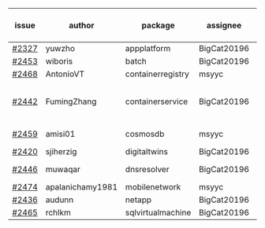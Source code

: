 | issue | author | package | assignee | bot advice | created date of issue | target release date | date from target |
| ------ | ------ | ------ | ------ | ------ | ------ | ------ | :-----: |
| [#2327](https://github.com/Azure/sdk-release-request/issues/2327) | yuwzho | appplatform | BigCat20196 |   | 12-22 | 01-17 |   |
| [#2453](https://github.com/Azure/sdk-release-request/issues/2453) | wiboris | batch | BigCat20196 |   | 02-16 | 03-02 |   |
| [#2468](https://github.com/Azure/sdk-release-request/issues/2468) | AntonioVT | containerregistry | msyyc |   | 02-18 | 03-07 |   |
| [#2442](https://github.com/Azure/sdk-release-request/issues/2442) | FumingZhang | containerservice | BigCat20196 | new comment.  <br> release date < 2 ! <br> | 02-14 | 02-21 | 0 |
| [#2459](https://github.com/Azure/sdk-release-request/issues/2459) | amisi01 | cosmosdb | msyyc | new comment.  <br> | 02-17 | 02-18 |   |
| [#2420](https://github.com/Azure/sdk-release-request/issues/2420) | sjiherzig | digitaltwins | BigCat20196 |   | 02-07 | 02-15 |   |
| [#2446](https://github.com/Azure/sdk-release-request/issues/2446) | muwaqar | dnsresolver | BigCat20196 | new comment.  <br> | 02-15 | 02-28 |   |
| [#2474](https://github.com/Azure/sdk-release-request/issues/2474) | apalanichamy1981 | mobilenetwork | msyyc |   | 02-19 | 02-28 |   |
| [#2436](https://github.com/Azure/sdk-release-request/issues/2436) | audunn | netapp | BigCat20196 |   | 02-10 | 02-14 |   |
| [#2465](https://github.com/Azure/sdk-release-request/issues/2465) | rchlkm | sqlvirtualmachine | BigCat20196 |   | 02-18 | 02-28 |   |
